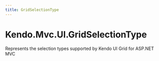 ```yaml
---
title: GridSelectionType
---
```


# Kendo.Mvc.UI.GridSelectionType

Represents the selection types supported by Kendo UI Grid for ASP.NET MVC